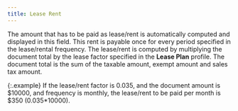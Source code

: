 ```yaml
---
title: Lease Rent
---
```



The amount that has to be paid as lease/rent is automatically computed  and displayed in this field. This rent is payable once for every period  specified in the lease/rental frequency. The lease/rent is computed by  multiplying the document total by the lease factor specified in the **Lease Plan** profile. The document total  is the sum of the taxable amount, exempt amount and sales tax amount.


{:.example}
If the lease/rent factor is 0.035, and the  document amount is $10000, and frequency is monthly, the lease/rent to  be paid per month is $350 (0.035\*10000).
